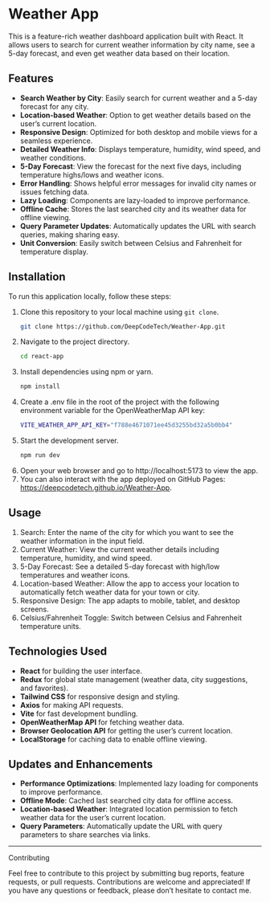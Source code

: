 # Weather App

This is a feature-rich weather dashboard application built with React. It allows users to search for current weather information by city name, see a 5-day forecast, and even get weather data based on their location.

## Features
- **Search Weather by City**: Easily search for current weather and a 5-day forecast for any city.
- **Location-based Weather**: Option to get weather details based on the user’s current location.
- **Responsive Design**: Optimized for both desktop and mobile views for a seamless experience.
- **Detailed Weather Info**: Displays temperature, humidity, wind speed, and weather conditions.
- **5-Day Forecast**: View the forecast for the next five days, including temperature highs/lows and weather icons.
- **Error Handling**: Shows helpful error messages for invalid city names or issues fetching data.
- **Lazy Loading**: Components are lazy-loaded to improve performance.
- **Offline Cache**: Stores the last searched city and its weather data for offline viewing.
- **Query Parameter Updates**: Automatically updates the URL with search queries, making sharing easy.
- **Unit Conversion**: Easily switch between Celsius and Fahrenheit for temperature display.

## Installation

To run this application locally, follow these steps:

1. Clone this repository to your local machine using `git clone`.
   ```bash
   git clone https://github.com/DeepCodeTech/Weather-App.git
2. Navigate to the project directory.
   ```bash
   cd react-app
3. Install dependencies using npm or yarn.
    ```bash
    npm install
4. Create a .env file in the root of the project with the following environment variable for the OpenWeatherMap API key:
    ```bash
    VITE_WEATHER_APP_API_KEY="f788e4671071ee45d3255bd32a5b0bb4"
5. Start the development server.
   ```bash
   npm run dev
6. Open your web browser and go to http://localhost:5173 to view the app.
7. You can also interact with the app deployed on GitHub Pages: https://deepcodetech.github.io/Weather-App. 

## Usage
  1.	Search: Enter the name of the city for which you want to see the weather information in the input field.
  2.	Current Weather: View the current weather details including temperature, humidity, and wind speed.
  3.	5-Day Forecast: See a detailed 5-day forecast with high/low temperatures and weather icons.
  5.	Location-based Weather: Allow the app to access your location to automatically fetch weather data for your town or city.
  6.	Responsive Design: The app adapts to mobile, tablet, and desktop screens.
  7.	Celsius/Fahrenheit Toggle: Switch between Celsius and Fahrenheit temperature units.

## Technologies Used
- **React** for building the user interface.
- **Redux** for global state management (weather data, city suggestions, and favorites).
- **Tailwind CSS** for responsive design and styling.
- **Axios** for making API requests.
- **Vite** for fast development bundling.
- **OpenWeatherMap API** for fetching weather data.
- **Browser Geolocation API** for getting the user’s current location.
- **LocalStorage** for caching data to enable offline viewing.

## Updates and Enhancements
- **Performance Optimizations**: Implemented lazy loading for components to improve performance.
- **Offline Mode**: Cached last searched city data for offline access.
- **Location-based Weather**: Integrated location permission to fetch weather data for the user’s current location.
- **Query Parameters**: Automatically update the URL with query parameters to share searches via links.
<hr/>
Contributing

Feel free to contribute to this project by submitting bug reports, feature requests, or pull requests. Contributions are welcome and appreciated! If you have any questions or feedback, please don’t hesitate to contact me.
